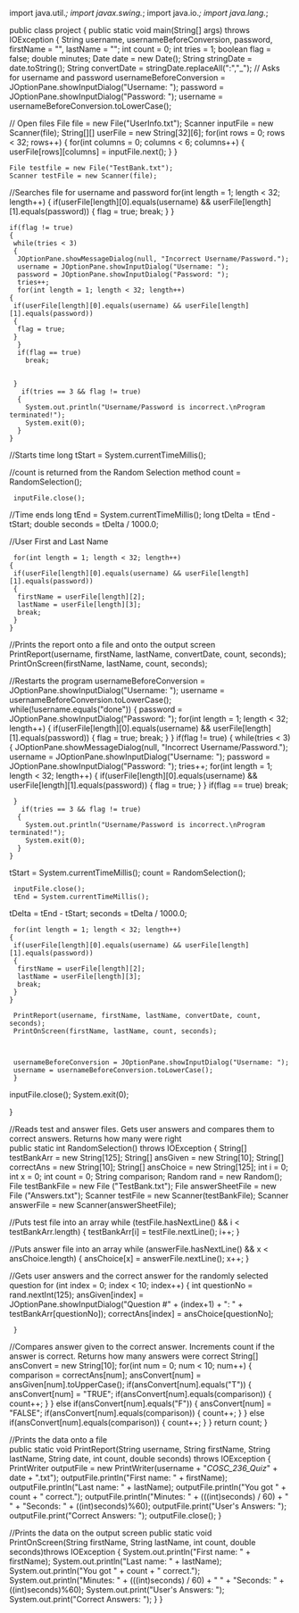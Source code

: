import java.util.*;
import javax.swing.*;
import java.io.*;
import java.lang.*;

public class project
{
  public static void main(String[] args) throws IOException
  {
    String username, usernameBeforeConversion, password, firstName = "", lastName = "";    int count = 0;
    int tries = 1;
    boolean flag = false;
    double minutes;
    Date date = new Date();
    String stringDate = date.toString();
    String convertDate = stringDate.replaceAll(":","_");
// Asks for username and password
    usernameBeforeConversion = JOptionPane.showInputDialog("Username: ");
    password = JOptionPane.showInputDialog("Password: ");
    username = usernameBeforeConversion.toLowerCase();
    
// Open files 
    File file = new File("UserInfo.txt");
    Scanner inputFile = new Scanner(file);
    String[][] userFile = new String[32][6];
    for(int rows = 0; rows < 32; rows++)
    {
     for(int columns = 0; columns < 6; columns++)
     {
      userFile[rows][columns] = inputFile.next(); 
     }
    }
    
    File testfile = new File("TestBank.txt");
    Scanner testFile = new Scanner(file);
    
//Searches file for username and password 
     for(int length = 1; length < 32; length++)
    {
     if(userFile[length][0].equals(username) && userFile[length][1].equals(password))
     {
      flag = true;
      break;
     }
    }
    
    if(flag != true)
    {
     while(tries < 3)
     {
      JOptionPane.showMessageDialog(null, "Incorrect Username/Password.");
      username = JOptionPane.showInputDialog("Username: ");
      password = JOptionPane.showInputDialog("Password: ");
      tries++;
      for(int length = 1; length < 32; length++)
    {
     if(userFile[length][0].equals(username) && userFile[length][1].equals(password))
     {
      flag = true;
     }
      }
      if(flag == true)
        break;
       
      
     }
       if(tries == 3 && flag != true)
      {
        System.out.println("Username/Password is incorrect.\nProgram terminated!");
        System.exit(0); 
      }
    }
    
//Starts time
 long tStart = System.currentTimeMillis();
 
//count is returned from the Random Selection method
 count = RandomSelection();
     
     inputFile.close();
     
//Time ends
     long tEnd = System.currentTimeMillis();
long tDelta = tEnd - tStart;
double seconds = tDelta / 1000.0;

//User First and Last Name
     
     for(int length = 1; length < 32; length++)
    {
     if(userFile[length][0].equals(username) && userFile[length][1].equals(password))
     {
      firstName = userFile[length][2];
      lastName = userFile[length][3];
      break;
     }
    }
     
//Prints the report onto a file and onto the output screen
     PrintReport(username, firstName, lastName, convertDate, count, seconds);
     PrintOnScreen(firstName, lastName, count, seconds);
     
//Restarts the program
     usernameBeforeConversion = JOptionPane.showInputDialog("Username: ");
     username = usernameBeforeConversion.toLowerCase();
     while(!username.equals("done"))
     {
       password = JOptionPane.showInputDialog("Password: ");
       for(int length = 1; length < 32; length++)
        {
         if(userFile[length][0].equals(username) && userFile[length][1].equals(password))
          {
           flag = true;
           break;
          }
        }
       if(flag != true)
    {
     while(tries < 3)
     {
      JOptionPane.showMessageDialog(null, "Incorrect Username/Password.");
      username = JOptionPane.showInputDialog("Username: ");
      password = JOptionPane.showInputDialog("Password: ");
      tries++;
      for(int length = 1; length < 32; length++)
    {
     if(userFile[length][0].equals(username) && userFile[length][1].equals(password))
     {
      flag = true;
     }
      }
      if(flag == true)
        break;
       
      
     }
       if(tries == 3 && flag != true)
      {
        System.out.println("Username/Password is incorrect.\nProgram terminated!");
        System.exit(0); 
      }
    }
  tStart = System.currentTimeMillis();
 count = RandomSelection();
     
     inputFile.close();
     tEnd = System.currentTimeMillis();
 tDelta = tEnd - tStart;
 seconds = tDelta / 1000.0;


     
     for(int length = 1; length < 32; length++)
    {
     if(userFile[length][0].equals(username) && userFile[length][1].equals(password))
     {
      firstName = userFile[length][2];
      lastName = userFile[length][3];
      break;
     }
    }
     
     PrintReport(username, firstName, lastName, convertDate, count, seconds);
     PrintOnScreen(firstName, lastName, count, seconds);
     
     
    
     usernameBeforeConversion = JOptionPane.showInputDialog("Username: ");
     username = usernameBeforeConversion.toLowerCase();
     }
     
     

inputFile.close();
System.exit(0);

  }
  

//Reads test and answer files. Gets user answers and compares them to correct answers. Returns how many were right   
  public static int RandomSelection() throws IOException
     {
       String[] testBankArr = new String[125];
       String[] ansGiven = new String[10];
       String[] correctAns = new String[10];
       String[] ansChoice = new String[125];
       int i = 0;
       int x = 0;
       int count = 0;
       String comparison;
       Random rand = new Random();
       File testBankFile = new File ("TestBank.txt");
       File answerSheetFile = new File ("Answers.txt");
       Scanner testFile = new Scanner(testBankFile);
       Scanner answerFile = new Scanner(answerSheetFile);
       
//Puts test file into an array
       while (testFile.hasNextLine() && i < testBankArr.length)
       {
         testBankArr[i] = testFile.nextLine();
         i++;
       }
       
//Puts answer file into an array
       while (answerFile.hasNextLine() && x < ansChoice.length)
         {
           ansChoice[x] = answerFile.nextLine();
           x++;
         }
      
//Gets user answers and the correct answer for the randomly selected question
       for (int index = 0; index < 10; index++)
       {
         int questionNo = rand.nextInt(125);
         ansGiven[index] = JOptionPane.showInputDialog("Question #" + (index+1) + ": " 
                                       + testBankArr[questionNo]);
     correctAns[index] = ansChoice[questionNo];
        
     }
       
//Compares answer given to the correct answer. Increments count if the answer is correct. Returns how many answers were correct
       String[] ansConvert = new String[10];
   for(int num = 0; num < 10; num++)
   {
     comparison = correctAns[num];
   ansConvert[num] = ansGiven[num].toUpperCase();
   if(ansConvert[num].equals("T"))
   {
     ansConvert[num] = "TRUE";
     if(ansConvert[num].equals(comparison))
   {
     count++;
   }
   }
   else if(ansConvert[num].equals("F"))
   {
     ansConvert[num] = "FALSE";
     if(ansConvert[num].equals(comparison))
   {
     count++;
   }
   }
   else if(ansConvert[num].equals(comparison))
   {
     count++;
   }
   }
   return count;
     }
 
  
//Prints the data onto a file  
  public static void PrintReport(String username, String firstName, String lastName, String date, int count, double seconds) throws IOException
    {
       PrintWriter outputFile = new PrintWriter(username + "_COSC_236_Quiz_"  + date + ".txt");
       outputFile.println("First name: " + firstName);
       outputFile.println("Last name: " + lastName);
       outputFile.println("You got " + count + " correct.");
       outputFile.println("Minutes: " + (((int)seconds) / 60) + "      " + "Seconds: " + ((int)seconds)%60);
       outputFile.print("User's Answers: ");
       outputFile.print("Correct Answers: ");
       outputFile.close();
    } 
    
//Prints the data on the output screen
    public static void PrintOnScreen(String firstName, String lastName, int count, double seconds)throws IOException
    {
       System.out.println("First name: " + firstName);
       System.out.println("Last name: " + lastName);
       System.out.println("You got " + count + " correct.");
       System.out.println("Minutes: " + (((int)seconds) / 60) + "      " + "Seconds: " + ((int)seconds)%60);
       System.out.print("User's Answers: ");
       System.out.print("Correct Answers: ");
    }
}
